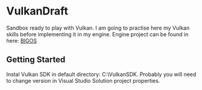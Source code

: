 # VulkanDraft
Sandbox ready to play with Vulkan. I am going to practise here my Vulkan skills before implementing it in my engine.
Engine project can be found in here: [BIGOS](https://github.com/3MGit/BIGOS)

## Getting Started
Instal Vulkan SDK in default directory: C:\VulkanSDK. 
Probably you will need to change version in Visual Studio Solution project properties. 
